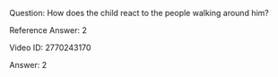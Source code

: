 Question: How does the child react to the people walking around him?

Reference Answer: 2

Video ID: 2770243170

Answer: 2

